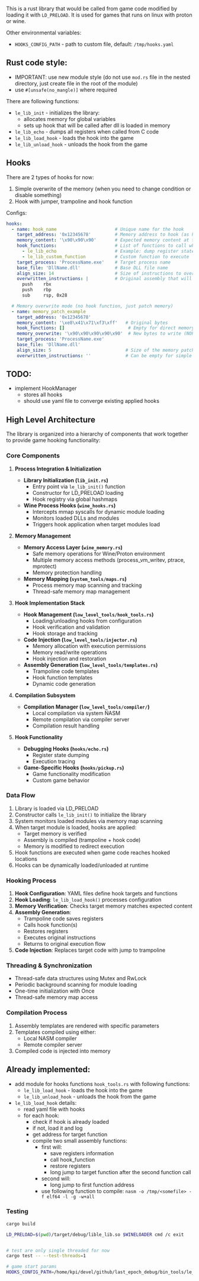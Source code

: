 This is a rust library that would be called from game code modified by loading it with `LD_PRELOAD`.
It is used for games that runs on linux with proton or wine.

Other environmental variables:

* `HOOKS_CONFIG_PATH` - path to custom file, default: `/tmp/hooks.yaml`


## Rust code style:

* IMPORTANT: use new module style (do not use `mod.rs` file in the nested directory, just create file in the root of the module)
* use `#[unsafe(no_mangle)]` where required

There are following functions:

* `le_lib_init` - initializes the library:
  * allocates memory for global variables
  * sets up hook that will be called after dll is loaded in memory
* `le_lib_echo` - dumps all registers when called from C code
* `le_lib_load_hook` - loads the hook into the game
* `le_lib_unload_hook` - unloads the hook from the game

## Hooks

There are 2 types of hooks for now:
1. Simple overwrite of the memory (when you need to change condition or disable something)
2. Hook with jumper, trampoline and hook function

Configs:

```yaml
hooks:
  - name: hook_name                      # Unique name for the hook
    target_address: '0x12345678'         # Memory address to hook (as hex string)
    memory_content: '\x90\x90\x90'       # Expected memory content at target address (helps validate correct location)
    hook_functions:                      # List of functions to call when hook is triggered
      - le_lib_echo                      # Example: dump register state
      - le_lib_custom_function           # Custom function to execute
    target_process: 'ProcessName.exe'    # Target process name
    base_file: 'DllName.dll'             # Base DLL file name
    align_size: 14                       # Size of instructions to overwrite
    overwritten_instructions: |          # Original assembly that will be overwritten (for reference)
      push    rbx
      push    rbp
      sub     rsp, 0x28

  # Memory overwrite mode (no hook function, just patch memory)
  - name: memory_patch_example
    target_address: '0x12345678'
    memory_content: '\xe8\x41\x71\xf3\xff'   # Original bytes
    hook_functions: []                        # Empty for direct memory patch
    memory_overwrite: '\x90\x90\x90\x90\x90'  # New bytes to write (NOP example)
    target_process: 'ProcessName.exe'
    base_file: 'DllName.dll'
    align_size: 5                            # Size of the memory patch
    overwritten_instructions: ''             # Can be empty for simple patches
```

## TODO:
* implement HookManager
  * stores all hooks
  * should use yaml file to converge existing applied hooks 

## High Level Architecture

The library is organized into a hierarchy of components that work together to provide game hooking functionality:

### Core Components

1. **Process Integration & Initialization**
   - **Library Initialization (`lib_init.rs`)**
     - Entry point via `le_lib_init()` function
     - Constructor for LD_PRELOAD loading
     - Hook registry via global hashmaps
   - **Wine Process Hooks (`wine_hooks.rs`)**
     - Intercepts mmap syscalls for dynamic module loading
     - Monitors loaded DLLs and modules
     - Triggers hook application when target modules load

2. **Memory Management**
   - **Memory Access Layer (`wine_memory.rs`)**
     - Safe memory operations for Wine/Proton environment
     - Multiple memory access methods (process_vm_writev, ptrace, mprotect)
     - Memory protection handling
   - **Memory Mapping (`system_tools/maps.rs`)**
     - Process memory map scanning and tracking
     - Thread-safe memory map management

3. **Hook Implementation Stack**
   - **Hook Management (`low_level_tools/hook_tools.rs`)**
     - Loading/unloading hooks from configuration
     - Hook verification and validation
     - Hook storage and tracking
   - **Code Injection (`low_level_tools/injector.rs`)**
     - Memory allocation with execution permissions
     - Memory read/write operations
     - Hook injection and restoration
   - **Assembly Generation (`low_level_tools/templates.rs`)**
     - Trampoline code templates
     - Hook function templates
     - Dynamic code generation

4. **Compilation Subsystem**
   - **Compilation Manager (`low_level_tools/compiler/`)**
     - Local compilation via system NASM
     - Remote compilation via compiler server
     - Compilation result handling

5. **Hook Functionality**
   - **Debugging Hooks (`hooks/echo.rs`)**
     - Register state dumping
     - Execution tracing
   - **Game-Specific Hooks (`hooks/pickup.rs`)**
     - Game functionality modification
     - Custom game behavior

### Data Flow

1. Library is loaded via LD_PRELOAD
2. Constructor calls `le_lib_init()` to initialize the library
3. System monitors loaded modules via memory map scanning
4. When target module is loaded, hooks are applied:
   - Target memory is verified
   - Assembly is compiled (trampoline + hook code)
   - Memory is modified to redirect execution
5. Hook functions are executed when game code reaches hooked locations
6. Hooks can be dynamically loaded/unloaded at runtime

### Hooking Process

1. **Hook Configuration**: YAML files define hook targets and functions
2. **Hook Loading**: `le_lib_load_hook()` processes configuration
3. **Memory Verification**: Checks target memory matches expected content
4. **Assembly Generation**:
   - Trampoline code saves registers
   - Calls hook function(s)
   - Restores registers
   - Executes original instructions
   - Returns to original execution flow
5. **Code Injection**: Replaces target code with jump to trampoline

### Threading & Synchronization

- Thread-safe data structures using Mutex and RwLock
- Periodic background scanning for module loading
- One-time initialization with Once
- Thread-safe memory map access

### Compilation Process

1. Assembly templates are rendered with specific parameters
2. Templates compiled using either:
   - Local NASM compiler
   - Remote compiler server
3. Compiled code is injected into memory

## Already implemented:
* add module for hooks functions `hook_tools.rs` with following functions:
  - `le_lib_load_hook` - loads the hook into the game
  - `le_lib_unload_hook` - unloads the hook from the game
* `le_lib_load_hook` details:
  - read yaml file with hooks
  - for each hook:
    - check if hook is already loaded
    - if not, load it and log
    - get address for target function
    - compile two small assembly functions:
      - first will:
        - save registers information
        - call hook_function
        - restore registers
        - long jump to target function after the second function call
      - second will:
        - long jump to first function address
      - use following function to compile: `nasm -o /tmp/<somefile> -f elf64 -l -g -w+all`


### Testing

```bash
cargo build

LD_PRELOAD=$(pwd)/target/debug/lible_lib.so $WINELOADER cmd /c exit


# test are only single threaded for now
cargo test -- --test-threads=1

# game start params
HOOKS_CONFIG_PATH=/home/kpi/devel/github/last_epoch_debug/bin_tools/le_lib/examples/ls_hook_example/le_hook.yaml LD_PRELOAD=/home/kpi/devel/github/last_epoch_debug/bin_tools/le_lib/target/debug/lible_lib.so %command%
```